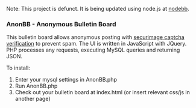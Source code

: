 Note: This project is defunct. It is being updated using node.js at [nodebb](https://github.com/sfmiller940/nodebb).

### AnonBB - Anonymous Bulletin Board

This bulletin board allows anonymous posting with [securimage captcha verification](https://www.phpcaptcha.org/) to prevent spam. The UI is written in JavaScript with JQuery. PHP processes any requests, executing MySQL queries and returning JSON.

To install:

1. Enter your mysql settings in AnonBB.php 
2. Run AnonBB.php
3. Check out your bulletin board at index.html (or insert relevant css/js in another page)
